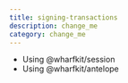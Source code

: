 ```yaml
---
title: signing-transactions
description: change_me
category: change_me
---
```


- Using @wharfkit/session
- Using @wharfkit/antelope
